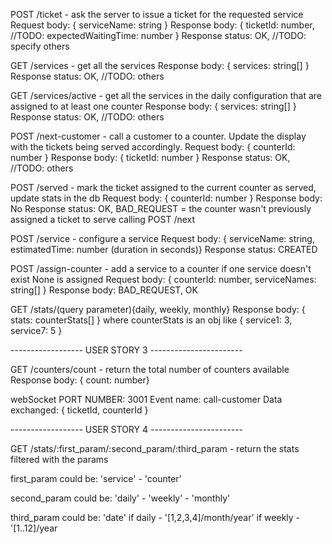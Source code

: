 POST /ticket - ask the server to issue a ticket for the requested service
    Request body: { serviceName: string }
    Response body: { ticketId: number, //TODO: expectedWaitingTime: number }
    Response status: OK, //TODO: specify others
    
GET /services - get all the services
    Response body: { services: string[] }
    Response status: OK, //TODO: others

GET /services/active - get all the services in the daily configuration that are assigned to at least one counter
    Response body: { services: string[] }
    Response status: OK, //TODO: others

POST /next-customer - call a customer to a counter. Update the display with the tickets being served accordingly.
    Request body: { counterId: number }
    Response body: { ticketId: number }
    Response status: OK, //TODO: others

POST /served - mark the ticket assigned to the current counter as served, update stats in the db
    Request body: { counterId: number }
    Response body: No
    Response status: OK, BAD_REQUEST = the counter wasn't previously assigned a ticket to serve calling POST /next

POST /service - configure a service
    Request body: { serviceName: string, estimatedTime: number (duration in seconds)}
    Response status: CREATED

POST /assign-counter - add a service to a counter if one service doesn't exist None is assigned
    Request body: { counterId: number, serviceNames: string[] }
    Response body: BAD_REQUEST, OK

GET /stats/(query parameter){daily, weekly, monthly}
    Response body: { stats: counterStats[] } where counterStats is an obj like
        {
            service1: 3,
            service7: 5
        }


------------------ USER STORY 3 -----------------------

GET /counters/count - return the total number of counters available
    Response body: { count: number}


webSocket
PORT NUMBER: 3001
Event name: call-customer
Data exchanged: { ticketId, counterId }

------------------ USER STORY 4 -----------------------

GET /stats/:first_param/:second_param/:third_param - return the stats filtered with the params

first_param could be: 'service' - 'counter'

second_param could be: 'daily' - 'weekly' - 'monthly'

third_param could be: 'date' if daily - '[1,2,3,4]/month/year' if weekly - '[1..12]/year